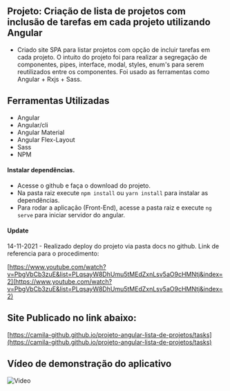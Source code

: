 ## Projeto: Criação de lista de projetos com inclusão de tarefas em cada projeto utilizando Angular 

- Criado site SPA para listar projetos com opção de incluir tarefas em cada projeto. O intuito do projeto foi para realizar a segregação de componentes, pipes, interface, modal, styles, enum's para serem reutilizados entre os componentes. Foi usado as ferramentas como Angular + Rxjs + Sass.

## Ferramentas Utilizadas

- Angular
- Angular/cli
- Angular Material
- Angular Flex-Layout
- Sass
- NPM

#### Instalar dependências.

- Acesse o github e faça o download do projeto. 
- Na pasta raiz execute `npm install` ou `yarn install` para instalar as dependências.
- Para rodar a aplicação (Front-End), acesse a pasta raiz e execute `ng serve` para iniciar servidor do angular.


#### Update

14-11-2021 - Realizado deploy do projeto via pasta docs no github. Link de referencia para o procedimento:

[https://www.youtube.com/watch?v=PbgVbCb3zuE&list=PLqsayW8DhUmu5tMEdZxnLsv5aO9cHMNtj&index=2](https://www.youtube.com/watch?v=PbgVbCb3zuE&list=PLqsayW8DhUmu5tMEdZxnLsv5aO9cHMNtj&index=2)

## Site Publicado no link abaixo:

   [https://camila-github.github.io/projeto-angular-lista-de-projetos/tasks](https://camila-github.github.io/projeto-angular-lista-de-projetos/tasks)

## Vídeo de demonstração do aplicativo

![Video](https://github.com/camila-github/projeto-angular-lista-de-projetos/blob/main/video-demo/demo-lista-de-projetos.gif)


